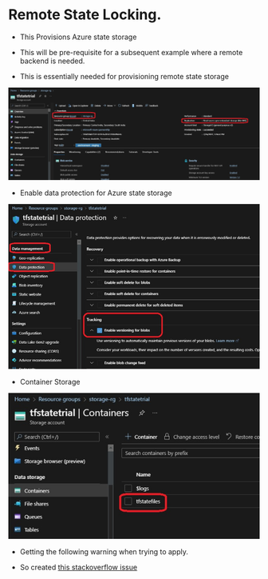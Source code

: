# Remote State Locking.

- This Provisions Azure state storage 

- This will be pre-requisite for a subsequent example where a remote backend is needed.

- This is essentially needed for provisioning remote state storage

![Remote State Storage](./AzureStateStorage.jpg)

- Enable data protection for Azure state storage

![Enable Data Protection](./EnableDataProtection.jpg)

- Container Storage

![Storage Container](./AzureStorageContainer.jpg)

- Getting the following warning when trying to apply.

- So created [this stackoverflow issue](https://stackoverflow.com/q/72727023/1977871)

